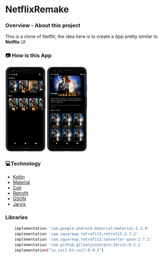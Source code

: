 # NetflixRemake

### **Overview - About this project**
This is a clone of Netflit, the idea here is to create a App pretty similar to **Netflix** UI


### 📷 How is this App
<img src="netflix_2020-04-22010724.png" width="25%"></img>
<img src="netflix_2020-04-22010725.png" width="25%"></img>


### 💻Technology
- [Kotlin](https://kotlinlang.org/)
- [Material](https://material.io/)
- [Coil](https://coil-kt.github.io/coil/)
- [Retrofit](https://square.github.io/retrofit/)
- [GSON](https://github.com/google/gson)
- [Jarvis](https://github.com/gilsonjuniorpro/Jarvis)


### Libraries
```bash
    implementation 'com.google.android.material:material:1.1.0'
    implementation 'com.squareup.retrofit2:retrofit:2.7.2'
    implementation 'com.squareup.retrofit2:converter-gson:2.7.2'
    implementation 'com.github.gilsonjuniorpro:Jarvis:0.2.1'
    implementation("io.coil-kt:coil:0.9.1")
 ```
